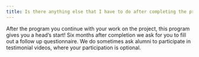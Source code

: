 ```yaml
---
title: Is there anything else that I have to do after completing the program?
---
```


After the program you continue with your work on the project, this program gives you a head’s start! Six months after completion we ask for you to fill out a follow up questionnaire. We do sometimes ask alumni to participate in testimonial videos, where your participation is optional.
